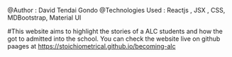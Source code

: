 @Author : David Tendai Gondo
@Technologies Used : Reactjs , JSX , CSS, MDBootstrap, Material UI

#This website aims to highlight the stories of a ALC students and how the got to admitted into the school.
You can check the website live on github paages at https://stoichiometrical.github.io/becoming-alc
